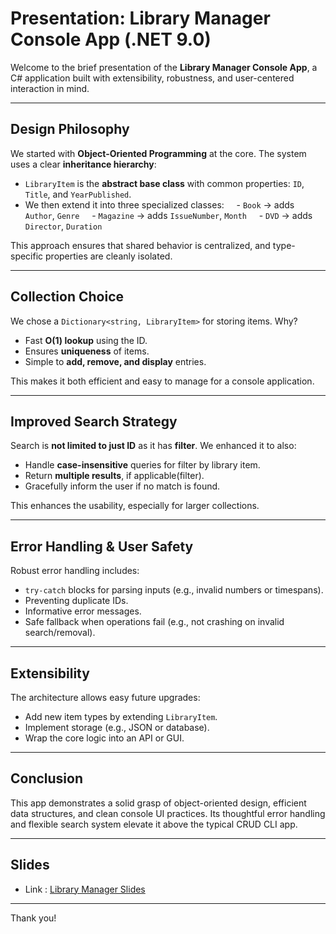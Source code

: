 # Presentation: Library Manager Console App (.NET 9.0)

Welcome to the brief presentation of the **Library Manager Console App**, a C# application built with extensibility, robustness, and user-centered interaction in mind.

---

## Design Philosophy

We started with **Object-Oriented Programming** at the core. The system uses a clear **inheritance hierarchy**:

- `LibraryItem` is the **abstract base class** with common properties: `ID`, `Title`, and `YearPublished`.
- We then extend it into three specialized classes:  
  - `Book` → adds `Author`, `Genre`  
  - `Magazine` → adds `IssueNumber`, `Month`  
  - `DVD` → adds `Director`, `Duration`

This approach ensures that shared behavior is centralized, and type-specific properties are cleanly isolated.

---

## Collection Choice

We chose a `Dictionary<string, LibraryItem>` for storing items. Why?

- Fast **O(1) lookup** using the ID.
- Ensures **uniqueness** of items.
- Simple to **add, remove, and display** entries.

This makes it both efficient and easy to manage for a console application.

---

## Improved Search Strategy

Search is **not limited to just ID** as it has **filter**. We enhanced it to also:

- Handle **case-insensitive** queries for filter by library item.
- Return **multiple results**, if applicable(filter).
- Gracefully inform the user if no match is found.

This enhances the usability, especially for larger collections.

---

## Error Handling & User Safety

Robust error handling includes:

- `try-catch` blocks for parsing inputs (e.g., invalid numbers or timespans).
- Preventing duplicate IDs.
- Informative error messages.
- Safe fallback when operations fail (e.g., not crashing on invalid search/removal).


---

## Extensibility

The architecture allows easy future upgrades:
- Add new item types by extending `LibraryItem`.
- Implement  storage (e.g., JSON or database).
- Wrap the core logic into an API or GUI.

---

## Conclusion

This app demonstrates a solid grasp of object-oriented design, efficient data structures, and clean console UI practices. Its thoughtful error handling and flexible search system elevate it above the typical CRUD CLI app.

---

## Slides 

- Link : [Library Manager Slides](https://lib-sys-man-slides.vercel.app/)

---

Thank you! 
